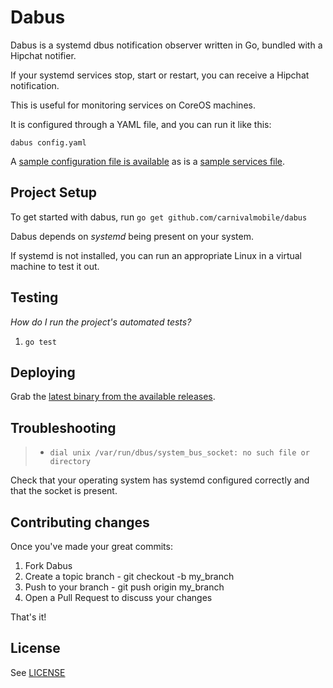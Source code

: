 # Dabus

Dabus is a systemd dbus notification observer written in Go, bundled with a Hipchat notifier.

If your systemd services stop, start or restart, you can receive a Hipchat notification.

This is useful for monitoring services on CoreOS machines.

It is configured through a YAML file, and you can run it like this:

`dabus config.yaml`

A [sample configuration file is available](sample_config.yaml) as is a [sample services file](dabus.service).

## Project Setup

To get started with dabus, run `go get github.com/carnivalmobile/dabus`

Dabus depends on *systemd* being present on your system.

If systemd is not installed, you can run an appropriate Linux in a virtual machine to test it out.

## Testing

_How do I run the project's automated tests?_

1. `go test`

## Deploying

Grab the [latest binary from the available releases](https://github.com/carnivalmobile/dabus/releases).

## Troubleshooting

> - `dial unix /var/run/dbus/system_bus_socket: no such file or directory`

Check that your operating system has systemd configured correctly and that the socket is present.

## Contributing changes

Once you've made your great commits:

1. Fork Dabus
2. Create a topic branch - git checkout -b my_branch
3. Push to your branch - git push origin my_branch
4. Open a Pull Request to discuss your changes

That's it!

## License

See [LICENSE](LICENSE)
